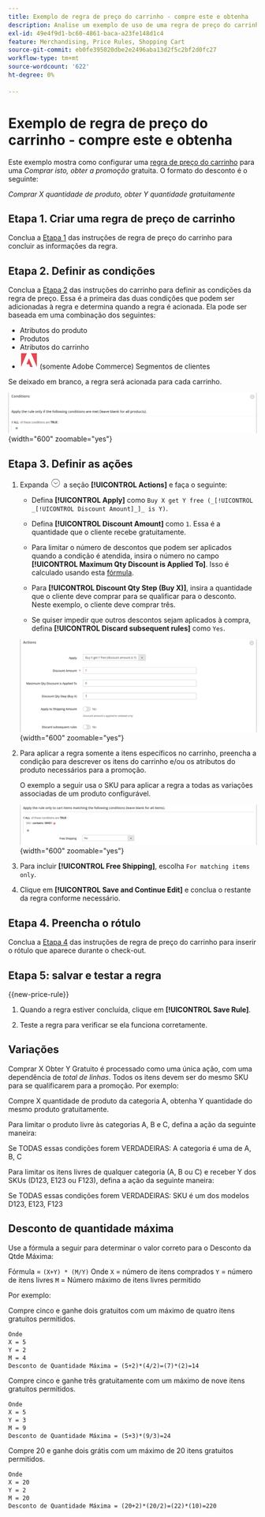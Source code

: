 ```yaml
---
title: Exemplo de regra de preço do carrinho - compre este e obtenha
description: Analise um exemplo de uso de uma regra de preço do carrinho para oferecer uma promoção comprar-este-obter-aquilo.
exl-id: 49e4f9d1-bc60-4861-baca-a23fe148d1c4
feature: Merchandising, Price Rules, Shopping Cart
source-git-commit: eb0fe395020dbe2e2496aba13d2f5c2bf2d0fc27
workflow-type: tm+mt
source-wordcount: '622'
ht-degree: 0%

---
```


# Exemplo de regra de preço do carrinho - compre este e obtenha

Este exemplo mostra como configurar uma [regra de preço do carrinho](price-rules-cart.md) para uma _Comprar isto, obter a promoção_ gratuita. O formato do desconto é o seguinte:

_Comprar X quantidade de produto, obter Y quantidade gratuitamente_

## Etapa 1. Criar uma regra de preço de carrinho

Conclua a [Etapa 1](price-rules-cart.md) das instruções de regra de preço do carrinho para concluir as informações da regra.

## Etapa 2. Definir as condições

Conclua a [Etapa 2](price-rules-cart.md) das instruções do carrinho para definir as condições da regra de preço. Essa é a primeira das duas condições que podem ser adicionadas à regra e determina quando a regra é acionada. Ela pode ser baseada em uma combinação dos seguintes:

- Atributos do produto
- Produtos
- Atributos do carrinho
- ![Adobe Commerce](../assets/adobe-logo.svg) (somente Adobe Commerce) Segmentos de clientes

Se deixado em branco, a regra será acionada para cada carrinho.

![Regra de preço do carrinho - condição](./assets/buy-x-get-y-condition-default.png){width="600" zoomable="yes"}

## Etapa 3. Definir as ações

1. Expanda ![Seletor de expansão](../assets/icon-display-expand.png) a seção **[!UICONTROL Actions]** e faça o seguinte:

   - Defina **[!UICONTROL Apply]** como `Buy X get Y free (_[!UICONTROL _[!UICONTROL Discount Amount]_]_ is Y)`.

   - Defina **[!UICONTROL Discount Amount]** como `1`. Essa é a quantidade que o cliente recebe gratuitamente.

   - Para limitar o número de descontos que podem ser aplicados quando a condição é atendida, insira o número no campo **[!UICONTROL Maximum Qty Discount is Applied To]**. Isso é calculado usando esta [fórmula](#maximum-quantity-discount).

   - Para **[!UICONTROL Discount Qty Step (Buy X)]**, insira a quantidade que o cliente deve comprar para se qualificar para o desconto. Neste exemplo, o cliente deve comprar três.

   - Se quiser impedir que outros descontos sejam aplicados à compra, defina **[!UICONTROL Discard subsequent rules]** como `Yes`.

   ![Regra de preço do carrinho - compre 3 e ganhe 1 grátis](./assets/buy-3-get-1-actions.png){width="600" zoomable="yes"}

1. Para aplicar a regra somente a itens específicos no carrinho, preencha a condição para descrever os itens do carrinho e/ou os atributos do produto necessários para a promoção.

   O exemplo a seguir usa o SKU para aplicar a regra a todas as variações associadas de um produto configurável.

   ![Regra de preço do carrinho - condição para itens de carrinho](./assets/buy-3-get-1-actions-condition.png){width="600" zoomable="yes"}

1. Para incluir **[!UICONTROL Free Shipping]**, escolha `For matching items only`.

1. Clique em **[!UICONTROL Save and Continue Edit]** e conclua o restante da regra conforme necessário.

## Etapa 4. Preencha o rótulo

Conclua a [Etapa 4](price-rules-cart.md) das instruções de regra de preço do carrinho para inserir o rótulo que aparece durante o check-out.

## Etapa 5: salvar e testar a regra

{{new-price-rule}}

1. Quando a regra estiver concluída, clique em **[!UICONTROL Save Rule]**.

1. Teste a regra para verificar se ela funciona corretamente.

## Variações

Comprar X Obter Y Gratuito é processado como uma única ação, com uma dependência de _total de linhas_. Todos os itens devem ser do mesmo SKU para se qualificarem para a promoção. Por exemplo:

Compre X quantidade de produto da categoria A, obtenha Y quantidade do mesmo produto gratuitamente.

Para limitar o produto livre às categorias A, B e C, defina a ação da seguinte maneira:

Se TODAS essas condições forem VERDADEIRAS:
A categoria é uma de A, B, C

Para limitar os itens livres de qualquer categoria (A, B ou C) e receber Y dos SKUs (D123, E123 ou F123), defina a ação da seguinte maneira:

Se TODAS essas condições forem VERDADEIRAS:
SKU é um dos modelos D123, E123, F123

## Desconto de quantidade máxima

Use a fórmula a seguir para determinar o valor correto para o Desconto da Qtde Máxima:

Fórmula = `(X+Y) * (M/Y)`
Onde
`X` = número de itens comprados
`Y` = número de itens livres
`M` = Número máximo de itens livres permitido

Por exemplo:

Compre cinco e ganhe dois gratuitos com um máximo de quatro itens gratuitos permitidos.

    Onde
    X = 5
    Y = 2
    M = 4
    Desconto de Quantidade Máxima = (5+2)*(4/2)=(7)*(2)=14

Compre cinco e ganhe três gratuitamente com um máximo de nove itens gratuitos permitidos.

    Onde
    X = 5
    Y = 3
    M = 9
    Desconto de Quantidade Máxima = (5+3)*(9/3)=24

Compre 20 e ganhe dois grátis com um máximo de 20 itens gratuitos permitidos.

    Onde
    X = 20
    Y = 2
    M = 20
    Desconto de Quantidade Máxima = (20+2)*(20/2)=(22)*(10)=220
